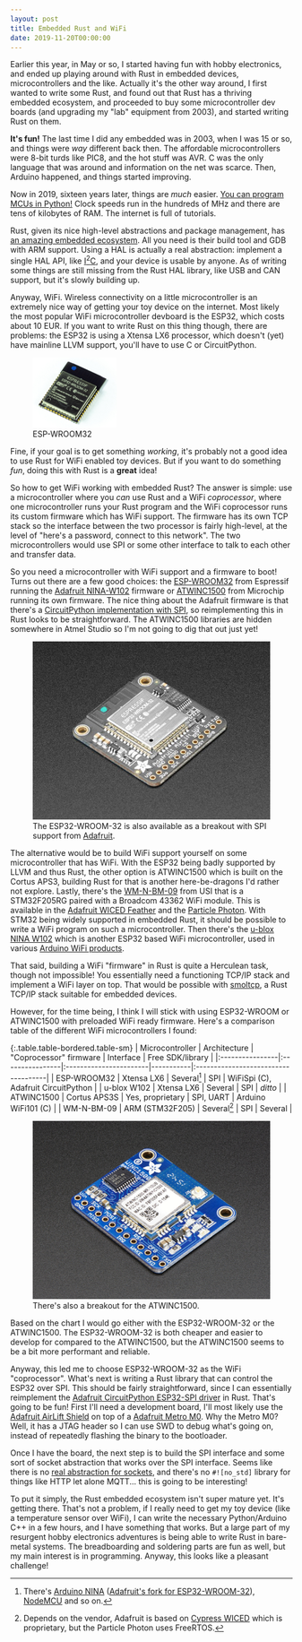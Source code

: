 ```yaml
---
layout: post
title: Embedded Rust and WiFi
date: 2019-11-20T00:00:00
---
```


Earlier this year, in May or so, I started having fun with hobby electronics,
and ended up playing around with Rust in embedded devices, microcontrollers and
the like. Actually it's the other way around, I first wanted to write some Rust,
and found out that Rust has a thriving embedded ecosystem, and proceeded to buy
some microcontroller dev boards (and upgrading my "lab" equipment from 2003),
and started writing Rust on them.

**It's fun!** The last time I did any embedded was in 2003, when I was 15 or so,
and things were *way* different back then. The affordable microcontrollers were
8-bit turds like PIC8, and the hot stuff was AVR. C was the only language that
was around and information on the net was scarce. Then, Arduino happened, and
things started improving.

Now in 2019, sixteen years later, things are *much* easier. [You can program
MCUs in Python!](https://circuitpython.org/) Clock speeds run in the hundreds of MHz and there are tens
of kilobytes of RAM. The internet is full of tutorials.

Rust, given its nice high-level abstractions and package management, has [an
amazing embedded ecosystem](https://github.com/rust-embedded/awesome-embedded-rust). All you need is their build tool and GDB with
ARM support. Using a HAL is actually a real abstraction: implement a single HAL
API, like [I<sup>2</sup>C](https://docs.rs/embedded-hal/0.2.3/embedded_hal/blocking/i2c/index.html), and your device is usable by anyone. As of
writing some things are still missing from the Rust HAL library, like USB and
CAN support, but it's slowly building up.

Anyway, WiFi. Wireless connectivity on a little microcontroller is an extremely
nice way of getting your toy device on the internet. Most likely the most
popular WiFi microcontroller devboard is the ESP32, which costs about 10 EUR. If
you want to write Rust on this thing though, there are problems: the ESP32 is
using a Xtensa LX6 processor, which doesn't (yet) have mainline LLVM support,
you'll have to use C or CircuitPython.

<figure class="float-sm-right ml-3">
  <img src="/images/esp32_wroom.jpg" class="figure-img img-fluid" width="150px"/>
  <figcaption class="figure-caption">ESP-WROOM32 </figcaption>
</figure>

Fine, if your goal is to get something *working*, it's probably not a good idea
to use Rust for WiFi enabled toy devices. But if you want to do something *fun*,
doing this with Rust is a **great** idea!

So how to get WiFi working with embedded Rust? The answer is simple: use a
microcontroller where you *can* use Rust and a WiFi *coprocessor*, where one
microcontroller runs your Rust program and the WiFi coprocessor runs its custom
firmware which has WiFi support. The firmware has its own TCP stack so the
interface between the two processor is fairly high-level, at the level of
"here's a password, connect to this network". The two microcontrollers would use
SPI or some other interface to talk to each other and transfer data.

So you need a microcontroller with WiFi support and a firmware to boot! Turns
out there are a few good choices: the [ESP-WROOM32](https://www.google.com/search?client=firefox-b-d&q=esp-wroom32) from Espressif running
the [Adafruit NINA-W102](https://www.google.com/search?client=firefox-b-d&q=esp-wroom32) firmware or [ATWINC1500](https://www.microchip.com/wwwproducts/en/ATwinc1500) from Microchip running
its own firmware. The nice thing about the Adafruit firmware is that there's a
[CircuitPython implementation with SPI](https://github.com/adafruit/Adafruit_CircuitPython_ESP32SPI), so reimplementing this in Rust looks
to be straightforward. The ATWINC1500 libraries are hidden somewhere in Atmel
Studio so I'm not going to dig that out just yet!

<figure class="figure float-sm-right w-25 ml-3">
  <img src="/images/airlift_breakout.jpg" class="figure-img img-fluid"/>
  <figcaption class="figure-caption">The ESP32-WROOM-32 is also available as a
  breakout with SPI support from <a href="https://www.adafruit.com/product/4201">Adafruit</a>.</figcaption>
</figure>

The alternative would be to build WiFi support yourself on some microcontroller
that has WiFi. With the ESP32 being badly supported by LLVM and thus Rust, the
other option is ATWINC1500 which is built on the Cortus APS3, building Rust for
that is another here-be-dragons I'd rather not explore. Lastly, there's the
[WM-N-BM-09](https://www.acalbfi.com/be/IoT-and-Wireless/WiFi-802-11/p/WiFi-IoT-Module--IEEE-802-11-b-g-n/0000008OKP) from USI that is a STM32F205RG paired with a Broadcom 43362 WiFi
module. This is available in the [Adafruit WICED Feather](https://www.adafruit.com/product/3056) and the [Particle
Photon](https://docs.particle.io/photon/). With STM32 being widely supported in embedded Rust, it should be
possible to write a WiFi program on such a microcontroller. Then there's the
[u-blox NINA W102](https://www.u-blox.com/en/product/nina-w10-series) which is another ESP32 based WiFi microcontroller, used in
various [Arduino WiFi products](https://store.arduino.cc/arduino-wifi-shield).

That said, building a WiFi "firmware" in Rust is quite a Herculean task, though
not impossible! You essentially need a functioning TCP/IP stack and implement a
WiFi layer on top. That would be possible with [smoltcp](https://www.googlpe.com/search?client=firefox-b-d&q=smoltcp), a Rust TCP/IP stack
suitable for embedded devices.

However, for the time being, I think I will stick with using ESP32-WROOM or
ATWINC1500 with preloaded WiFi ready firmware. Here's a comparison table of the
different WiFi microcontrollers I found:

{:.table.table-bordered.table-sm}
| Microcontroller | Architecture    | "Coprocessor" firmware | Interface | Free SDK/library                    |
|:----------------|:----------------|:-----------------------|-----------|:------------------------------------|
| ESP-WROOM32     | Xtensa LX6      | Several[^2]            | SPI       | WiFiSpi (C), Adafruit CircuitPython |
| u-blox W102     | Xtensa LX6      | Several                | SPI       | *ditto*                             |
| ATWINC1500      | Cortus APS3S    | Yes, proprietary       | SPI, UART | Arduino WiFi101 (C)                 |
| WM-N-BM-09      | ARM (STM32F205) | Several[^1]            | SPI       | Several                             |

[^1]: Depends on the vendor, Adafruit is based on 
    [Cypress WICED](https://www.digikey.com/en/resources/wiced-iot-platform)
    which is proprietary, but the Particle Photon uses FreeRTOS.

<figure class="figure float-sm-right w-25 ml-3">
  <img src="/images/atwinc1500.jpg" class="figure-img img-fluid"/>
  <figcaption class="figure-caption">There's also a breakout for the ATWINC1500.</figcaption>
</figure>

Based on the chart I would go either with the ESP32-WROOM-32 or the
ATWINC1500. The ESP32-WROOM-32 is both cheaper and easier to develop for compared
to the ATWINC1500, but the ATWINC1500 seems to be a bit more performant and
reliable.

Anyway, this led me to choose ESP32-WROOM-32 as the WiFi "coprocessor". What's
next is writing a Rust library that can control the ESP32 over SPI. This should
be fairly straightforward, since I can essentially reimplement the [Adafruit
CircuitPython ESP32-SPI driver](https://github.com/adafruit/Adafruit_CircuitPython_ESP32SPI) in Rust. That's going to be fun! First I'll
need a development board, I'll most likely use the [Adafruit AirLift Shield](https://www.adafruit.com/product/4285)
on top of a [Adafruit Metro M0](https://www.adafruit.com/product/3505). Why the Metro M0? Well, it has a JTAG header
so I can use SWD to debug what's going on, instead of repeatedly flashing the
binary to the bootloader.

Once I have the board, the next step is to build the SPI interface and some sort
of socket abstraction that works over the SPI interface. Seems like there is no
[real abstraction for
sockets](https://github.com/rust-embedded/embedded-hal/issues/146), and there's
no `#![no_std]` library for things like HTTP let alone MQTT... this is going to
be interesting! 

To put it simply, the Rust embedded ecosystem isn't super mature yet. It's
getting there. That's not a problem, if I really need to get my toy device (like
a temperature sensor over WiFi), I can write the necessary Python/Arduino C++ in
a few hours, and I have something that works. But a large part of my resurgent
hobby electronics adventures is being able to write Rust in bare-metal
systems. The breadboarding and soldering parts are fun as well, but my main
interest is in programming. Anyway, this looks like a pleasant challenge! 

[^2]: There's [Arduino NINA](https://github.com/arduino/nina-fw) ([Adafruit's
    fork for ESP32-WROOM-32](https://github.com/adafruit/arduino-esp32)),
    [NodeMCU](https://nodemcu.readthedocs.io/en/master/) and so on. 
